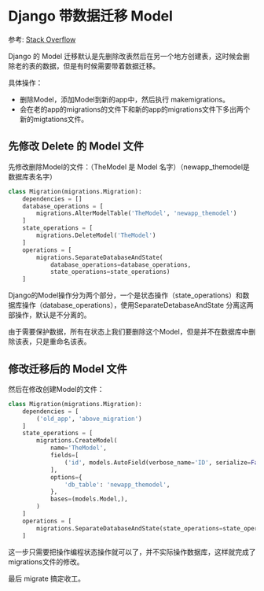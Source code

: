 # Django 带数据迁移 Model

参考: [Stack Overflow](http://stackoverflow.com/questions/25648393/how-to-move-a-model-between-two-django-apps-django-1-7/26472482#26472482)

Django 的 Model 迁移默认是先删除改表然后在另一个地方创建表，这时候会删除老的表的数据，但是有时候需要带着数据迁移。

具体操作：
- 删除Model，添加Model到新的app中，然后执行 makemigrations。
- 会在老的app的migrations的文件下和新的app的migrations文件下多出两个新的migtations文件。
<!--more-->

## 先修改 Delete 的 Model 文件

先修改删除Model的文件：（TheModel 是 Model 名字）（newapp_themodel是数据库表名字）

```python
class Migration(migrations.Migration):
    dependencies = []
    database_operations = [
        migrations.AlterModelTable('TheModel', 'newapp_themodel')
    ]
    state_operations = [
        migrations.DeleteModel('TheModel')
    ]
    operations = [
        migrations.SeparateDatabaseAndState(
            database_operations=database_operations,
            state_operations=state_operations)
    ]
```

Django的Model操作分为两个部分，一个是状态操作（state_operations）和数据库操作（database_operations），使用SeparateDetabaseAndState 分离这两部操作，默认是不分离的。

由于需要保护数据，所有在状态上我们要删除这个Model，但是并不在数据库中删除该表，只是重命名该表。


## 修改迁移后的 Model 文件
然后在修改创建Model的文件：

```python
class Migration(migrations.Migration):
    dependencies = [
        ('old_app', 'above_migration')
    ]
    state_operations = [
        migrations.CreateModel(
            name='TheModel',
            fields=[
                ('id', models.AutoField(verbose_name='ID', serialize=False, auto_created=True, primary_key=True)),
            ],
            options={
                'db_table': 'newapp_themodel',
            },
            bases=(models.Model,),
        )
    ]
    operations = [
        migrations.SeparateDatabaseAndState(state_operations=state_operations)
    ]
```
这一步只需要把操作编程状态操作就可以了，并不实际操作数据库，这样就完成了migrations文件的修改。

最后 migrate 搞定收工。




